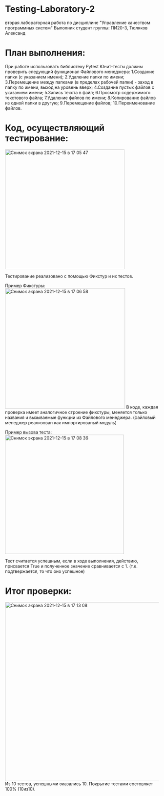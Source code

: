# Testing-Laboratory-2
вторая лабораторная работа по дисциплине "Управление качеством программных систем" 
Выполник студент группы: ПИ20-3, Тюляков Александ
# План выполнения: 
При работе использовать библиотеку Pytest
Юнит-тесты должны проверить следующий функционал Файлового менеджера:
1.Создание папки (с указанием имени);
2.Удаление папки по имени;
3.Перемещение между папками (в пределах рабочей папки) - заход в папку по имени, выход на уровень вверх;
4.Создание пустых файлов с указанием имени;
5.Запись текста в файл;
6.Просмотр содержимого текстового файла;
7.Удаление файлов по имени;
8.Копирование файлов из одной папки в другую;
9.Перемещение файлов;
10.Переименование файлов.
# Код, осуществляющий тестирование: 
<img width="391" alt="Снимок экрана 2021-12-15 в 17 05 47" src="https://user-images.githubusercontent.com/90206600/146200958-1efcbb6e-67ac-4b4d-8dd8-337bce17300a.png">

Тестирование реализовано с помощью Фикстур и их тестов.

Пример Фикстуры:
<img width="393" alt="Снимок экрана 2021-12-15 в 17 06 58" src="https://user-images.githubusercontent.com/90206600/146201150-8516afb2-c2eb-4b8c-8319-aae226e9ee87.png">
В коде, каждая проверка имеет аналогичное строение фикстуры, меняется только названия и вызываемые функции из Файлового менеджера. 
(файловый менеджер реализован как импортированый модуль) 

Пример вызова теста:
<img width="389" alt="Снимок экрана 2021-12-15 в 17 08 36" src="https://user-images.githubusercontent.com/90206600/146201415-4deed220-1cf2-4e75-a3bf-dee3c0f74b6a.png">

Тест считается успешным, если в ходе выполнения, действию, присвается True и полученное значение сравнивается с 1. (т.е. подтвержается, то что оно успешное) 

# Итог проверки:
<img width="584" alt="Снимок экрана 2021-12-15 в 17 13 08" src="https://user-images.githubusercontent.com/90206600/146202163-91f4482c-9a69-45e9-aeea-51162a2fa0b3.png">
Из 10 тестов, успешными оказались 10. Покрытие тестами состовляет 100% (10из10).
